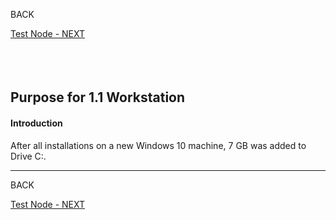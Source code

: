 <!-- ------------------------------------------------------------------------- -->

<div class="page-back disabled">

BACK
</div><div class="page-next">

[Test Node - NEXT](/Setup/purposes/pfr0102_Test-Node.md)
</div><div style="margin-top:35px">&nbsp;</div>

<!-- ------------------------------------------------------------------------- -->

## Purpose for 1.1 Workstation 
#### Introduction

 After all installations on a new Windows 10 machine, 7 GB was added to Drive C:.

----
<!-- ------------------------------------------------------------------------- -->


<div class="page-back disabled">

BACK
</div><div class="page-next">

[Test Node - NEXT](/Setup/purposes/pfr0102_Test-Node.md)
</div>

<!-- ------------------------------------------------------------------------- -->
